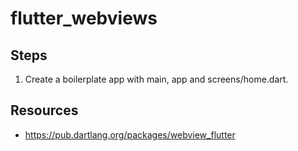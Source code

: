 # flutter_webviews

## Steps

1. Create a boilerplate app with main, app and screens/home.dart.


## Resources

- https://pub.dartlang.org/packages/webview_flutter